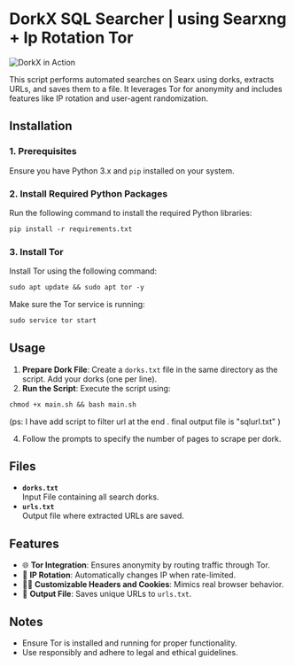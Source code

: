 
# DorkX SQL Searcher | using Searxng + Ip Rotation Tor 
<picture>
  <source media="(prefers-color-scheme: dark)" srcset="https://i.ibb.co/JW821n7m/Screenshot-2025-01-31-02-39-51-466-edit-com-termux.jpg">
  <source media="(prefers-color-scheme: light)" srcset="https://i.ibb.co/JW821n7m/Screenshot-2025-01-31-02-39-51-466-edit-com-termux.jpg">
  <img alt="DorkX in Action" src="https://i.ibb.co/JW821n7m/Screenshot-2025-01-31-02-39-51-466-edit-com-termux.jpg">
</picture>


This script performs automated searches on Searx using dorks, extracts URLs, and saves them to a file. It leverages Tor for anonymity and includes features like IP rotation and user-agent randomization.

## Installation

### **1. Prerequisites**
Ensure you have Python 3.x and `pip` installed on your system.

### **2. Install Required Python Packages**
Run the following command to install the required Python libraries:

```markdown
pip install -r requirements.txt
```

### **3. Install Tor**
Install Tor using the following command:

```markdown
sudo apt update && sudo apt tor -y
```

Make sure the Tor service is running:

```markdown
sudo service tor start
```

## Usage

1. **Prepare Dork File**: Create a `dorks.txt` file in the same directory as the script. Add your dorks (one per line).
2. **Run the Script**: Execute the script using:
   
```markdown
chmod +x main.sh && bash main.sh
```
(ps: I have add script to filter url at the end . final output file is "sqlurl.txt" )
   
4. Follow the prompts to specify the number of pages to scrape per dork.

## Files

- **`dorks.txt`**  
  Input File containing all search dorks.
- **`urls.txt`**  
  Output file where extracted URLs are saved.

## Features

- 🌐 **Tor Integration**: Ensures anonymity by routing traffic through Tor.
- 🔄 **IP Rotation**: Automatically changes IP when rate-limited.
- 🕵️‍♀️ **Customizable Headers and Cookies**: Mimics real browser behavior.
- 📂 **Output File**: Saves unique URLs to `urls.txt`.

## Notes

- Ensure Tor is installed and running for proper functionality.
- Use responsibly and adhere to legal and ethical guidelines.

